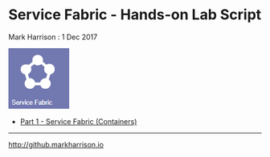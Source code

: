 # Service Fabric - Hands-on Lab Script

Mark Harrison : 1 Dec 2017

![](Images/SF.png)

- [Part 1 - Service Fabric (Containers)](sf.md)

---
<http://github.markharrison.io>